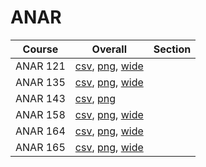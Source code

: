 # ANAR

| Course | Overall | Section |
| ------ | ------- | ------- |
| ANAR 121 | [csv](https://github.com/UCSD-Historical-Enrollment-Data/2025Winter/blob/main/overall/ANAR%20121.csv), [png](https://raw.githubusercontent.com/UCSD-Historical-Enrollment-Data/2025Winter/main/plot_overall/ANAR%20121.png), [wide](https://raw.githubusercontent.com/UCSD-Historical-Enrollment-Data/2025Winter/main/plot_overall_wide/ANAR%20121.png) |  |
| ANAR 135 | [csv](https://github.com/UCSD-Historical-Enrollment-Data/2025Winter/blob/main/overall/ANAR%20135.csv), [png](https://raw.githubusercontent.com/UCSD-Historical-Enrollment-Data/2025Winter/main/plot_overall/ANAR%20135.png), [wide](https://raw.githubusercontent.com/UCSD-Historical-Enrollment-Data/2025Winter/main/plot_overall_wide/ANAR%20135.png) |  |
| ANAR 143 | [csv](https://github.com/UCSD-Historical-Enrollment-Data/2025Winter/blob/main/overall/ANAR%20143.csv), [png](https://raw.githubusercontent.com/UCSD-Historical-Enrollment-Data/2025Winter/main/plot_overall/ANAR%20143.png) |  |
| ANAR 158 | [csv](https://github.com/UCSD-Historical-Enrollment-Data/2025Winter/blob/main/overall/ANAR%20158.csv), [png](https://raw.githubusercontent.com/UCSD-Historical-Enrollment-Data/2025Winter/main/plot_overall/ANAR%20158.png), [wide](https://raw.githubusercontent.com/UCSD-Historical-Enrollment-Data/2025Winter/main/plot_overall_wide/ANAR%20158.png) |  |
| ANAR 164 | [csv](https://github.com/UCSD-Historical-Enrollment-Data/2025Winter/blob/main/overall/ANAR%20164.csv), [png](https://raw.githubusercontent.com/UCSD-Historical-Enrollment-Data/2025Winter/main/plot_overall/ANAR%20164.png), [wide](https://raw.githubusercontent.com/UCSD-Historical-Enrollment-Data/2025Winter/main/plot_overall_wide/ANAR%20164.png) |  |
| ANAR 165 | [csv](https://github.com/UCSD-Historical-Enrollment-Data/2025Winter/blob/main/overall/ANAR%20165.csv), [png](https://raw.githubusercontent.com/UCSD-Historical-Enrollment-Data/2025Winter/main/plot_overall/ANAR%20165.png), [wide](https://raw.githubusercontent.com/UCSD-Historical-Enrollment-Data/2025Winter/main/plot_overall_wide/ANAR%20165.png) |  |
